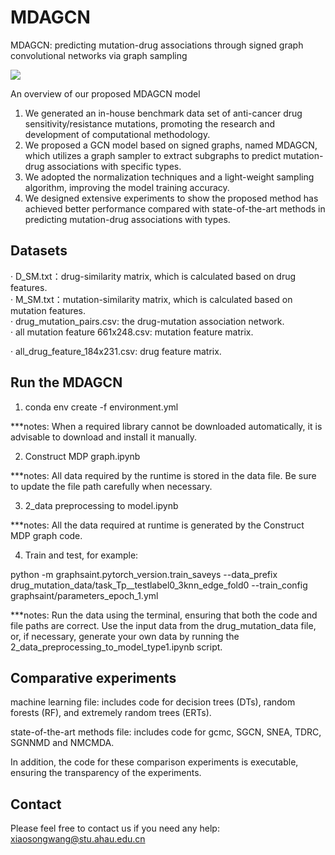 # MDAGCN

MDAGCN: predicting mutation-drug associations through signed graph convolutional networks via graph sampling



![](/MDAGCN-main/workflow.png)

 An overview of our proposed MDAGCN model

1) We generated an in-house benchmark data set of anti-cancer drug sensitivity/resistance mutations, promoting the research and development of computational methodology.
2) We proposed a GCN model based on signed graphs, named MDAGCN, which utilizes a graph sampler to extract subgraphs to predict mutation-drug associations with specific types.
3) We adopted the normalization techniques and a light-weight sampling algorithm, improving the model training accuracy.
4) We designed extensive experiments to show the proposed method has achieved better performance compared with state-of-the-art methods in predicting mutation-drug associations with types.



## Datasets
· D_SM.txt：drug-similarity matrix, which is calculated based on drug features.  
· M_SM.txt：mutation-similarity matrix, which is calculated based on mutation features.  
· drug_mutation_pairs.csv: the drug-mutation association network.  
· all mutation feature 661x248.csv: mutation feature matrix.

· all_drug_feature_184x231.csv: drug feature matrix.



## Run the MDAGCN
1. conda env create -f environment.yml

***notes: When a required library cannot be downloaded automatically, it is advisable to download and install it manually.

2. Construct MDP graph.ipynb

***notes: All data required by the runtime is stored in the data file. Be sure to update the file path carefully when necessary.

3. 2_data preprocessing to model.ipynb

***notes: All the data required at runtime is generated by the Construct MDP graph code.
   
4. Train and test, for example:

python -m graphsaint.pytorch_version.train_saveys --data_prefix drug_mutation_data/task_Tp__testlabel0_3knn_edge_fold0  --train_config graphsaint/parameters_epoch_1.yml

***notes: Run the data using the terminal, ensuring that both the code and file paths are correct. Use the input data from the drug_mutation_data file, or, if necessary, generate your own data by running the 2_data_preprocessing_to_model_type1.ipynb script.


## Comparative experiments
machine learning file: includes code for decision trees (DTs), random forests (RF), and extremely random trees (ERTs).

state-of-the-art methods file: includes code for gcmc, SGCN, SNEA, TDRC, SGNNMD and NMCMDA.

In addition, the code for these comparison experiments is executable, ensuring the transparency of the experiments.


## Contact

Please feel free to contact us if you need any help: xiaosongwang@stu.ahau.edu.cn


